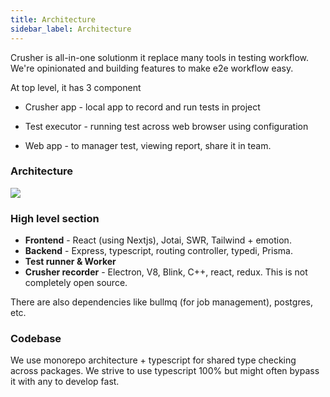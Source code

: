 ```yaml
---
title: Architecture
sidebar_label: Architecture
---
```


Crusher is all-in-one solutionm it replace many tools in testing workflow. We're opinionated and building features to make e2e workflow easy.

At top level, it has 3 component

- <span className="highlight_green">Crusher app</span> - local app to record and run tests in project

-  <span className="highlight_green">Test executor</span> - running test across web browser using configuration

-  <span className="highlight_green">Web app</span> -  to manager test, viewing report, share it in team.

### Architecture

<a href="/img/architecture/high-level-architecture.svg" target="_blank">
  <img src="/img/architecture/high-level-architecture.svg" />
</a>

### High level section
- **Frontend** - React (using Nextjs), Jotai, SWR, Tailwind + emotion.
- **Backend** - Express, typescript, routing controller, typedi, Prisma.
- **Test runner & Worker**
- **Crusher recorder** - Electron, V8, Blink, C++, react, redux. This is not completely open source.

There are also dependencies like bullmq (for job management), postgres, etc.

### Codebase
We use monorepo architecture + typescript for shared type checking across packages. We strive to use typescript 100% but might often bypass it with any to develop fast.
